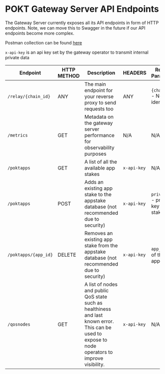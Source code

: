# POKT Gateway Server API Endpoints

The Gateway Server currently exposes all its API endpoints in form of HTTP endpoints. Note, we can move this to Swagger in the future if our API endpoints become more complex.

Postman collection can be found [here](https://www.postman.com/dark-shadow-851601/workspace/os-gateway/collection/27302708-537f3ba3-3193-4290-98d0-0d5836988a2f)

`x-api-key`  is an api key set by the gateway operator to transmit internal private data

| Endpoint             | HTTP METHOD | Description                                                                                                                                        | HEADERS     | Request Parameters                       |
|----------------------|-------------|----------------------------------------------------------------------------------------------------------------------------------------------------|-------------|------------------------------------------|
| `/relay/{chain_id}`  | ANY         | The main endpoint for your reverse proxy to send requests too                                                                                      | ANY         | `{chain_id}` - Network identifier        |
| `/metrics`           | GET         | Metadata on the gateway server performance for observability purposes                                                                              | N/A         | N/A                                      |
| `/poktapps`          | GET         | A list of all the available app stakes                                                                                                             | `x-api-key` | N/A                                      |
| `/poktapps`          | POST        | Adds an existing app stake to the appstake database (not recommended due to security)                                                              | `x-api-key` | `private_key` - private key of app stake |
| `/poktapps/{app_id}` | DELETE      | Removes an existing app stake from the appstake database (not recommended due to security)                                                         | `x-api-key` | `app_id` -  id of the appstake           |
| `/qosnodes`          | GET         | A list of nodes and public QoS state such as healthiness and last known error. This can be used to expose to node operators to improve visibility. | `x-api-key` | N/A                                      |